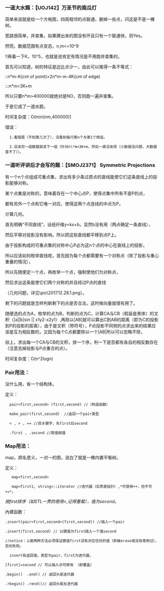 ### 一道大水题：【UOJ142】万圣节的南瓜灯 ###

   简单来说就是给一个方格图，四周相邻的点联通，删掉一些点，问这是不是一棵树。

思路很简单，并查集，如果建出来的图没有环且只有一个联通快，则Yes。

然而，数据范围有点变态，n,m<=10^9 

!!再看一下K，10^5，也就是说肯定有情况是不用跑并查集的。

首先可以知道，树的特征是边比点少一，由此可以推得一条不等式：

::n\*m-K(cnt of point)\>2n\*m-m-4K(cnt of edge)

:::n\*m<3K+m

所以只要n\*m\>400000就绝对是NO，否则跑一遍并查集。

于是它成了一道水题。

时间复杂度：O(min(nm,400000))

错误：

      1.看错题（不知第几次了），没看到每行第n个与第1个相连。
 
      2.没读完一组数据就读下一组（针对n\*m<3K+m，然后一直没发现（小数据没问题，大数据查不了））。

### 一道听评讲后才会写的题：【SMOJ2371】 Symmetric Projections ###

有一个n个点组成可重点集，求出有多少条过原点的直线能使它们这条直线上的投影能够对称。

某个点集是对称的，意味着存在一个中心点P，使得点集中所有不是P的点，

都有另外一个点和它唯一对应，使得这两个点连线的中点为P。

计算几何。

首先明确“不同直线”，设纸纤维y=kx+b，显然b没有用（两点确定一条直线），

然后平移对投影没有影响。所以把这些直线都平移到点P上。

由于投影构成的可重点集的对称中心P必为这n个点的中心在直线上的投影，

所以应该如何枚举直线呢，首先因为每个点都需要有一个对称点（除了投影与重心重叠的情况），

所以先随便定一个点，再枚举一个点，强制使他们为对称点，

然后求出这条能使它们两个对称的并且经过P点的直线

（几何问题，详见\pic\2017.12.28.1.png）。

剩下的问题就是怎样判断剩下的点是否合法，这时候向量就很有用了。

随便选的点为A，枚举的点为B，判断的点为C，计算CA与CB（假装是黑体）的叉积（|a||b|sin || x1y2-x2y1）,再除以|AB|就可以算出C到AB的距离（即为C的投影到P的投影的距离），由于是叉积（带符号），P点投影不同侧的点求出来的结果应该是互为相反数的，又因为每个C点都要除以一个|AB|所以可以忽略不除，

综上，求出每一个CA与CB的叉积，排一个序，判一下是否都有各自的相反数存在（注意去掉投影与P点重合的点）。

时间复杂度：O(n^2logn)

### Pair用法： ###

没什么用，省一个结构体。

定义： 

      pair<first,second> (first,second) //（构造函数）

      make_pair(first,second)  //返回一个pair类型

      < , > , == //双关键字，先first后second

      .first , .second //取值赋值

### Map用法： ###

map，顾名思义，一对一的图，说白了就是一棵内置平衡树。

定义： 
      
       map<first,second>

       map<first1, string>::iterator //迭代器（实质是指针）,*可使用++，但不可+=*。

*按first排序（如STL一贯的使用<,记得重载），值为second。*

內建函数：
 
    .insert(pair<first,second>(first,second)) //插入一个pair
 
    .insert(first,second) // 以键值为first插入一个值second
 
    //notice：上面两种方法必须保证键值first没有对应任何的值（即被erase或没有使用过），否则失败。
 
      insert有返回值，类型为pair，first为迭代器，
 
    [first]=second // 可以插入亦可修改 （即覆盖）
 
    .begin()  .end() // 返回头尾迭代器

    .rbegin() .rend()// 返回头尾反迭代器
